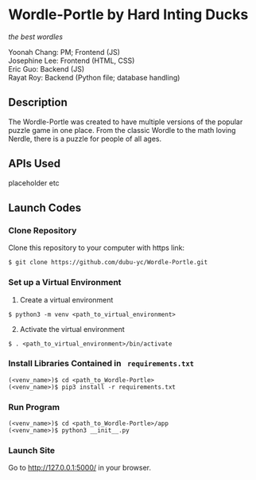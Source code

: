 # Wordle-Portle by Hard Inting Ducks
*the best wordles*

Yoonah Chang: PM; Frontend (JS)  
Josephine Lee: Frontend (HTML, CSS)  
Eric Guo: Backend (JS)  
Rayat Roy: Backend (Python file; database handling)    

## Description
   The Wordle-Portle was created to have multiple versions of the popular puzzle game in one place. From the classic Wordle to the math loving Nerdle, there is a puzzle for people of all ages.

## APIs Used
placeholder etc
## Launch Codes
### Clone Repository

Clone this repository to your computer with https link:
```shell 
$ git clone https://github.com/dubu-yc/Wordle-Portle.git
```

### Set up a Virtual Environment

1. Create a virtual environment
  ```
  $ python3 -m venv <path_to_virtual_environment>
  ```

2. Activate the virtual environment
  ```
  $ . <path_to_virtual_environment>/bin/activate
  ```

### Install Libraries Contained in ``` requirements.txt```

```
(<venv_name>)$ cd <path_to_Wordle-Portle>
(<venv_name>)$ pip3 install -r requirements.txt 
```

### Run Program

```
(<venv_name>)$ cd <path_to_Wordle-Portle>/app
(<venv_name>)$ python3 __init__.py
```

### Launch Site

Go to http://127.0.0.1:5000/ in your browser.
